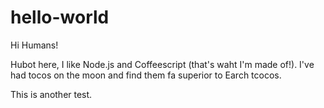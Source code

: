 # hello-world
Hi Humans!

Hubot here, I like Node.js and Coffeescript (that's waht I'm made of!). 
I've had tocos on the moon and find them fa superior to Earch tcocos.

This is another test.
